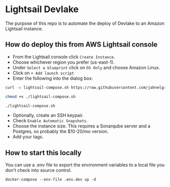 # Lightsail Devlake

The purpose of this repo is to automate the deploy of Devlake to an Amazon Lightsail instance. 

## How do deploy this from AWS Lightsail console

* From the Lightsail console click `Create Instance`.
* Choose whichever region you prefer (us-east-1).
* Under `Select a blueprint` click on `OS Only` and choose Amazon Linux.
* Click on `+ Add launch script`
* Enter the following into the dialog box:
```bash
curl -o lightsail-compose.sh https://raw.githubusercontent.com/jahnelgroup/lightsail-devlake/main/deploy.sh

chmod +x ./lightsail-compose.sh

./lightsail-compose.sh
```

* Optionally, create an SSH keypair.
* Check `Enable Automatic Snapshots`.
* Choose the instance size. This requires a Sonarqube server and a Postgres, so probably the $10-20/mo version.
* Add your tags.

## How to start this locally

You can use a .env file to export the environment variables to a local file you don't check into source control.

```docker-compose --env-file .env.dev up -d```
